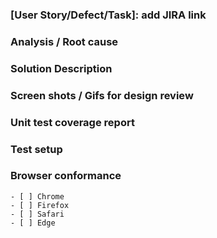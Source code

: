 ### [User Story/Defect/Task]: add JIRA link
<!-- For e.g [User Story]: https://jira.coreos.com/browse/ODC-100 -->

### Analysis / Root cause
<!-- Briefly describe analysis of US/Task or root cause of defect -->

### Solution Description
<!-- Describe your code changes in detail and explain the solution -->

### Screen shots / Gifs for design review
<!-- If change affects UI in any way, tag @openshift/team-devconsole-ux and add screenshots/gifs  -->

### Unit test coverage report
<!-- Attach test coverage report -->

### Test setup
<!-- If any setup required to test this PR, mention the details -->

### Browser conformance
<!-- To mark tested browsers, use [x] -->
    - [ ] Chrome
    - [ ] Firefox
    - [ ] Safari
    - [ ] Edge
